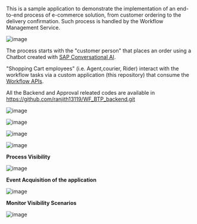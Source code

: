 This is a sample application to demonstrate the implementation of an end-to-end process of e-commerce solution, from customer ordering to the delivery confirmation. Such process is handled by the Workflow Management Service.

![image](https://user-images.githubusercontent.com/30929584/170019281-07896018-e93d-4188-b1f7-948c4fe91671.png)

The process starts with the "customer person" that places an order using a Chatbot created with [SAP Conversational AI](https://cai.tools.sap/ranjith13119/smb-shopping-assistant/train).

"Shopping Cart employees" (i.e. Agent,courier, Rider) interact with the workflow tasks via a custom application (this repository) that consume the [Workflow APIs](https://help.sap.com/docs/r/e157c391253b4ecd93647bf232d18a83/Cloud/en-US/df943e71122448caaf3c49f5ffd80627.html).

All the Backend and Approval releated codes are available in https://github.com/ranjith13119/WF_BTP_backend.git

![image](https://user-images.githubusercontent.com/30929584/170020692-8ea11563-a8d4-432e-a604-28744f7f6fac.png)

![image](https://user-images.githubusercontent.com/30929584/170020782-05c69ad0-d8d5-4a6c-ac88-aeffb6c14bfa.png)

![image](https://user-images.githubusercontent.com/30929584/170020886-ce81f905-f254-4e34-b073-a5ed0a47fb2e.png)

![image](https://user-images.githubusercontent.com/30929584/170021045-37fc8642-c544-4645-9aba-a6dc572ca610.png)

**Process Visibility**

![image](https://user-images.githubusercontent.com/30929584/170265448-b7dd02af-c4b1-43b4-8de2-dd845ef89eac.png)

**Event Acquisition of the application**

![image](https://user-images.githubusercontent.com/30929584/170265639-95d6cd6c-4cfc-4310-af5d-609f39b8dcbe.png)

**Monitor Visibility Scenarios**

![image](https://user-images.githubusercontent.com/30929584/170265775-5c6c6038-4d75-4b77-a75e-15d7a9ddf52e.png)






